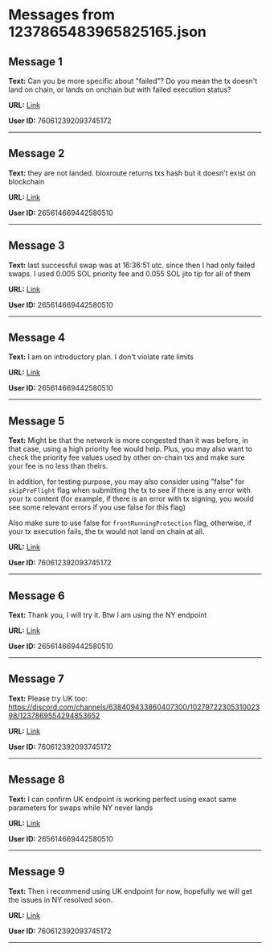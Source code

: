 # Messages from 1237865483965825165.json

## Message 1

**Text:** Can you be more specific about "failed"?
Do you mean the tx doesn't land on chain, or lands on onchain but with failed execution status?

**URL:** [Link](https://discord.com/channels/638409433860407300/638411171233398824/1237865483965825165)

**User ID:** 760612392093745172

---

## Message 2

**Text:** they are not landed. bloxroute returns txs hash but it doesn’t exist on blockchain

**URL:** [Link](https://discord.com/channels/638409433860407300/638411171233398824/1237865731052540034)

**User ID:** 265614669442580510

---

## Message 3

**Text:** last successful swap was at 16:36:51 utc. since then I had only failed swaps. I used 0.005 SOL priority fee and 0.055 SOL jito tip for all of them

**URL:** [Link](https://discord.com/channels/638409433860407300/638411171233398824/1237866467865792554)

**User ID:** 265614669442580510

---

## Message 4

**Text:** I am on introductory plan. I don't violate rate limits

**URL:** [Link](https://discord.com/channels/638409433860407300/638411171233398824/1237866564133326940)

**User ID:** 265614669442580510

---

## Message 5

**Text:** Might be that the network is more congested than it was before, in that case, using a high priority fee would help. Plus, you may also want to check the priority fee values used by other on-chain txs and make sure your fee is no less than theirs.

In addition, for testing purpose, you may also consider using "false" for `skipPreFlight` flag when submitting the tx to see if there is any error with your tx content (for example, if there is an error with tx signing, you would see some relevant errors if you use false for this flag)

Also make sure to use false for `frontRunningProtection` flag, otherwise, if your tx execution fails, the tx would not land on chain at all.

**URL:** [Link](https://discord.com/channels/638409433860407300/638411171233398824/1237866904685645895)

**User ID:** 760612392093745172

---

## Message 6

**Text:** Thank you, I will try it. Btw I am using the NY endpoint

**URL:** [Link](https://discord.com/channels/638409433860407300/638411171233398824/1237869970575065159)

**User ID:** 265614669442580510

---

## Message 7

**Text:** Please try UK too: https://discord.com/channels/638409433860407300/1027972230531002398/1237869554294853652

**URL:** [Link](https://discord.com/channels/638409433860407300/638411171233398824/1237872085385220187)

**User ID:** 760612392093745172

---

## Message 8

**Text:** I can confirm UK endpoint is working perfect using exact same parameters for swaps while NY never lands

**URL:** [Link](https://discord.com/channels/638409433860407300/638411171233398824/1237876518177214525)

**User ID:** 265614669442580510

---

## Message 9

**Text:** Then i recommend using UK endpoint for now, hopefully we will get the issues in NY resolved soon.

**URL:** [Link](https://discord.com/channels/638409433860407300/638411171233398824/1237876934982111345)

**User ID:** 760612392093745172

---

